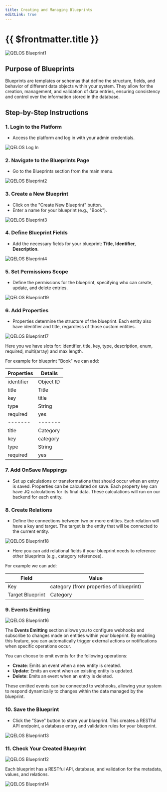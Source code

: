 ```yaml
---
title: Creating and Managing Blueprints
editLink: true
---
```


# {{ $frontmatter.title }}

![QELOS Blueprint1](/blueprints/blueprint1.png)

## Purpose of Blueprints

Blueprints are templates or schemas that define the structure, fields, and behavior of different data objects within your system. They allow for the creation, management, and validation of data entries, ensuring consistency and control over the information stored in the database.

## Step-by-Step Instructions

### 1. Login to the Platform

- Access the platform and log in with your admin credentials.

![QELOS Log In](/admin-log-in-min.png)

### 2. Navigate to the Blueprints Page

- Go to the Blueprints section from the main menu.

![QELOS Blueprint2](/blueprints/blueprint2.png)

### 3. Create a New Blueprint

- Click on the "Create New Blueprint" button.
- Enter a name for your blueprint (e.g., "Book").

![QELOS Blueprint3](/blueprints/blueprint3.png)

### 4. Define Blueprint Fields

- Add the necessary fields for your blueprint:
  **Title**, **Identifier**, **Description**.

![QELOS Blueprint4](/blueprints/blueprint4.png)

### 5. Set Permissions Scope

- Define the permissions for the blueprint, specifying who can create, update, and delete entries.

![QELOS Blueprint19](/blueprints/blueprint19.png)

### 6. Add Properties

- Properties determine the structure of the blueprint. Each entity also have identifier and title, regardless of those custom entities.

![QELOS Blueprint17](/blueprints/blueprint17.png)

Here you we have slots for: identifier, title, key, type, description, enum, required, multi(array) and max length.

For example for blueprint "Book" we can add:

| **Properties** | **Details** |
| -------------- | ----------- |
| identifier     | Object ID   |
| title          | Title       |
| key            | title       |
| type           | String      |
| required       | yes         |
| -------        | -------     |
| title          | Category    |
| key            | category    |
| type           | String      |
| required       | yes         |

### 7. Add OnSave Mappings

- Set up calculations or transformations that should occur when an entry is saved. Properties can be calculated on save. Each property key can have JQ calculations for its final data. These calculations will run on our backend for each entity.

### 8. Create Relations

- Define the connections between two or more entities. Each relation will have a key and target. The target is the entity that will be connected to the current entity.

![QELOS Blueprint18](/blueprints/blueprint18.png)

- Here you can add relational fields if your blueprint needs to reference other blueprints (e.g., category references).

For example we can add:

| **Field**        | **Value**                               |
| ---------------- | --------------------------------------- |
| Key              | category (from properties of blueprint) |
| Target Blueprint | Category                                |


### 9. Events Emitting

![QELOS Blueprint16](/blueprints/blueprint16.png)

The **Events Emitting** section allows you to configure webhooks and subscribe to changes made on entities within your blueprint. By enabling this feature, you can automatically trigger external actions or notifications when specific operations occur.

You can choose to emit events for the following operations:

- **Create**: Emits an event when a new entity is created.
- **Update**: Emits an event when an existing entity is updated.
- **Delete**: Emits an event when an entity is deleted.

These emitted events can be connected to webhooks, allowing your system to respond dynamically to changes within the data managed by the blueprint.



### 10. Save the Blueprint

- Click the "Save" button to store your blueprint. This creates a RESTful API endpoint, a database entry, and validation rules for your blueprint.

![QELOS Blueprint13](/blueprints/blueprint13.png)

### 11. Check Your Created Blueprint

![QELOS Blueprint12](/blueprints/blueprint12.png)

Each blueprint has a RESTful API, database, and validation for the metadata, values, and relations.

![QELOS Blueprint14](/blueprints/blueprint14.png)

